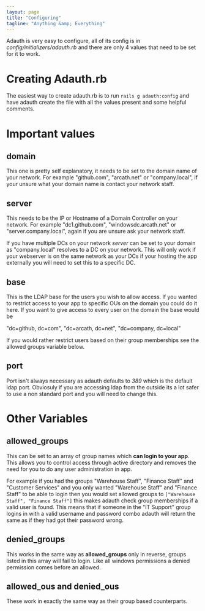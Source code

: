 ```yaml
---
layout: page
title: "Configuring"
tagline: "Anything &amp; Everything"
---
```


Adauth is very easy to configure, all of its config is in _config/initializers/adauth.rb_ and there are only 4 values that need to be set for it to work.

# Creating Adauth.rb

The easiest way to create adauth.rb is to run `rails g adauth:config` and have adauth create the file with all the values present and some helpful comments.

# Important values

## domain

This one is pretty self explanatory, it needs to be set to the domain name of your network. For example "github.com", "arcath.net" or "company.local", if your unsure what your domain name is contact your network staff.

## server

This needs to be the IP or Hostname of a Domain Controller on your network. For example "dc1.github.com", "windowsdc.arcath.net" or "server.company.local", again if you are unsure ask your network staff.

If you have multiple DCs on your network _server_ can be set to your domain as "company.local" resolves to a DC on your network. This will only work if your webserver is on the same network as your DCs if your hosting the app externally you will need to set this to a specific DC.

## base

This is the LDAP base for the users you wish to allow access. If you wanted to restrict access to your app to specific OUs on the domain you could do it here. If you want to give access to every user on the domain the base would be

"dc=github, dc=com",
"dc=arcath, dc=net",
"dc=company, dc=local"

If you would rather restrict users based on their group memberships see the allowed groups variable below.

## port

Port isn't always necessary as adauth defaults to _389_ which is the default ldap port. Obviosuly if you are accessing ldap from the outside its a lot safer to use a non standard port and you will need to change this.

# Other Variables

## allowed_groups

This can be set to an array of group names which __can login to your app__. This allows you to control access through active directory and removes the need for you to do any user administration in app.

For example if you had the groups "Warehouse Staff", "Finance Staff" and "Customer Services" and you only wanted "Warehouse Staff" and "Finance Staff" to be able to login then you would set allowed groups to `["Warehouse Staff", "Finance Staff"]` this makes adauth check group memberships if a valid user is found. This means that if someone in the "IT Support" group logins in with a valid username and password combo adauth will return the same as if they had got their password wrong.

## denied_groups

This works in the same way as __allowed_groups__ only in reverse, groups listed in this array will fail to login. Like all windows permissions a denied permission comes before an allowed.

## allowed_ous and denied_ous

These work in exactly the same way as their group based counterparts.